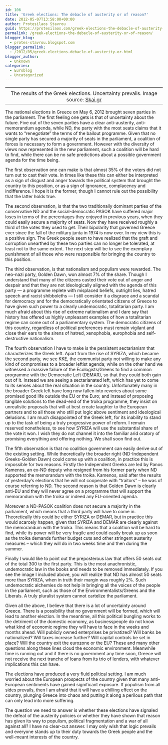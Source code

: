 ```yaml
---
id: 106
title: 'Greek elections: The debacle of austerity or of reason?'
date: 2012-05-07T13:58:00+00:00
author: Protesilaos Stavrou
guid: https://protesilaos.com/greek-elections-the-debacle-of-austerity-or-of-reason/
permalink: /greek-elections-the-debacle-of-austerity-or-of-reason/
blogger_blog:
  - protes-stavrou.blogspot.com
blogger_permalink:
  - /2012/05/greek-elections-debacle-of-austerity-or.html
blogger_author:
  - Unknown
categories:
  - Euroblog
  - Uncategorized
---
```

<table align="center" cellpadding="0" cellspacing="0" class="tr-caption-container" style="margin-left: auto; margin-right: auto; text-align: center;">
  <tr>
    <td style="text-align: center;">
    </td>
  </tr>
  
  <tr>
    <td class="tr-caption" style="text-align: center;">
      The results of the Greek elections. Uncertainty prevails. Image source: <a href="http://www.skai.gr/" target="_blank">Skai.gr</a>
    </td>
  </tr>
</table>

The national elections in Greece on May 6, 2012 brought seven parties in the parliament. The first feeling one gets is that of uncertainty about the future. Five out of the seven parties have a clear anti-austerity, anti-memorandum agenda, while ND, the party with the most seats claims that it wants to &#8220;renegotiate&#8221; the terms of the bailout programme. Given that no single party has secured a majority of seats in the parliament, a coalition of forces is necessary to form a government. However with the diversity of views now represented in the new parliament, such a coalition will be hard to find, while there can be no safe predictions about a possible government agenda for the time being.

The first observation one can make is that almost 35% of the voters did not turn out to cast their vote. In times like these this can either be interpreted as a sign of disgust and anger towards the political system that brought the country to this position, or as a sign of ignorance, complacency and indifference. I hope it is the former, though I cannot rule out the possibility that the latter holds true.

The second observation, is that the two traditionally dominant parties of the conservative ND and the social-democratic PASOK have suffered major loses in terms of the percentages they enjoyed in previous years, when they could easily secure a majority of seats. Now they have received roughly a third of the votes they used to get. Their bipolarity that governed Greece ever since the fall of the military junta in 1974 is now over. In my view this is a positive sign. The Greek people seem to have realized that the graft and corruption unearthed by these two parties can no longer be tolerated, at least not to the same extent. The next step will be to see the exemplary punishment of all those who were responsible for bringing the country to this position.

The third observation, is that nationalism and populism were rewarded. The neo-nazi party, Golden Dawn, won almost 7% of the share. Though I understand that many of the citizens casted their vote out of anger and despair and that they are not ideologically aligned with the agenda of this party &#8212; a programme replete with misplaced beliefs, outright lies, hatred speech and racist shibboleths &#8212; I still consider it a disgrace and a scandal for democracy and for the democratically orientated citizens of Greece to have given such power to a clearly undemocratic, totalitarian party. I am much afraid about this rise of extreme nationalism and I dare say that history has offered us highly unpleasant examples of how a totalitarian regime can come out of a parliamentary system. The democratic citizens of this country, regardless of political preferences must remain vigilant and close their ears to the sirens of hatred, xenophobia, europhobia and self-destructive nationalism.

The fourth observation I have to make is the persistent sectarianism that characterizes the Greek left. Apart from the rise of SYRIZA, which became the second party, we see KKE, the communist party not willing to make any kind of compromises to a broader leftist agenda; while on the other hand we witnessed a massive failure of the Ecologists/Greens to find a common programme with the Democratic Left (DEMAR), so that they could both gain out of it. Instead we are seeing a sectarianated left, which has yet to come to its senses about the real situation in the country. Unfortunately many in the broader Greek left have long now fallen into reveries about some promised good life outside the EU or the Euro; and instead of proposing tangible solutions to the dead-end of the troika programme, they insist on unrealistic proposals that will at best create laughter to the European partners and to all those who still put logic above sentiment and ideological delusions. I am much disappointed of the Greek left, for its inability to stand up to the task of being a truly progressive power of reform. I remain reserved nonetheless, to see how SYRIZA will use the substantial share of the vote it won. I wish they do not channel it into the familiar arid oratory of promising everything and offering nothing. We shall soon find out.

The fifth observation is that no coalition government can easily derive out of the existing setting. While theoretically the broader right (ND-Independent Greeks-Golden Dawn) could come up with a coalition, in practice this is impossible for two reasons. Firstly the Independent Greeks are led by Panos Kamenos, an ex-ND deputy who resigned from his former party when ND supported the memorandum with the troika. Kamenos, said after the results of yesterday&#8217;s elections that he will not cooperate with &#8220;traitors&#8221; &#8211; he was of course referring to ND. The second reason is that Golden Dawn is clearly anti-EU and they will never agree on a programme that will support the memorandum with the troika or indeed any EU-oriented agenda.

Moreover a ND-PASOK coalition does not secure a majority in the parliament, which means that a third party will have to come in. Theoretically this could be either SYRIZA or DEMAR, but in practice this would scarcely happen, given that SYRIZA and DEMAR are clearly against the memorandum with the troika. This means that a coalition will be hard to find, while its power will be very fragile and could easily break up as soon as the troika demands further budget cuts and other stringent austerity measures &#8211; which they will do in two weeks time and then during the summer.

Finally I would like to point out the preposterous law that offers 50 seats out of the total 300 to the first party. This is the most anachronistic, undemocratic law in the books and needs to be removed immediately. If you see the image I included above, you will realize that ND has almost 50 seats more than SYRIZA, when in truth their margin was roughly 2%. Such undemocratic alchemies do not help in bringing all the voices of the people in the parliament, such as those of the Environmentalists/Greens and the Liberals. A truly pluralist system cannot cartelize the parliament.

Given all the above, I believe that there is a lot of uncertainty around Greece. There is a possibility that no government will be formed, which will lead to another election. In the meantime, all this political bungling works to the detriment of the domestic economy, as businesspeople do not know what kind of economic regime they will have to face in the weeks and months ahead. Will publicly owned enterprises be privatized? Will banks be nationalized? Will taxes increase further? Will capital controls be set in place? Will the country exit the eurozone or the EU? These and many other questions along these lines cloud the economic environment. Meanwhile time is running out and if there is no government any time soon, Greece will not receive the next tranche of loans from its trio of lenders, with whatever implications this can have.

The elections have produced a very fluid political setting. I am much worried about the European prospects of the country given that many anti-European sentiments have gained significant exposure. If populism from all sides prevails, then I am afraid that it will have a chilling effect on the country, plunging Greece into chaos and putting it along a perilous path that can only lead into more suffering.

The question we need to answer is whether these elections have signaled the defeat of the austerity policies or whether they have shown that reason has given its way to populism, political fragmentation and a war of all against all? I have no clear-cut answer. I may only wish that logic prevails and everyone stands up to their duty towards the Greek people and the well-meant interests of the country.